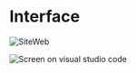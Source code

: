 # Interface

<img src="https://cdn.discordapp.com/attachments/831614828719898655/853255437025804308/unknown.png" alt="SiteWeb"></a>

<img src= "https://cdn.discordapp.com/attachments/831614828719898655/853255972126851082/unknown.png" alt= "Screen on visual studio code">  
